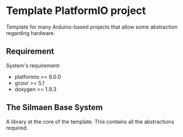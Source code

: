 # Template PlatformIO project

Template for many Arduino-based projects that allow some abstraction regarding hardware.

## Requirement

System's requirement:
 * platformio >= 6.0.0
 * gcovr >= 5.1
 * doxygen >= 1.9.3

## The Silmaen Base System

A library at the core of the template. This contains all the abstractions required.